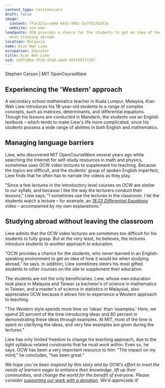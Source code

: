 ```yaml
---
content_type: testimonials
draft: false
image:
  content: 7fac321a-ee0d-4442-988c-5e7fb1fd241b
  website: ocw-www
leadquote: OCW provides a chance for the students to get an idea of how it would be
  when studying abroad.
location: Malaysia
name: Kian Wah Liew
occupation: Educator
title: Kian Wah Liew
uid: cd3fe9ba-4f20-4fa0-a6e8-503769717207
---
```

Stephen Carson | MIT OpenCourseWare

## Experiencing the 'Western' approach

A secondary school mathematics teacher in Kuala Lumpur, Malaysia, Kian Wah Liew introduces his 18-year-old students to a range of complex concepts, such as matrices, determinants, and differential equations. Though his lessons are conducted in Mandarin, the students use an English textbook – which tends to make Liew's life more complicated, since his students possess a wide range of abilities in both English and mathematics.

## Managing language barriers

Liew, who discovered MIT OpenCourseWare several years ago while searching the Internet for self-study resources in math and physics, sometimes uses OCW video lectures to supplement his teaching. Because the topics are difficult, and the students' grasp of spoken English imperfect, Liew finds that he often has to narrate the videos as they play.

"Since a few lectures in the introductory level courses on OCW are similar to our syllabi, and because I like the way the lecturers conduct their lessons," Liew says, "I sometimes use the lectures in the classroom. I let the students watch a lecture – for example, an [*18.03 Differential Equations*](/courses/18-03sc-differential-equations-fall-2011) video – accompanied by my own explanations.”

## Studying abroad without leaving the classroom

Liew admits that the OCW video lectures are sometimes too difficult for his students to fully grasp. But at the very least, he believes, the lectures introduce students to another approach to education.

"OCW provides a chance for the students, who never learned in an English-speaking environment to get an idea of how it would be when studying abroad," he says. In addition, Liew sometimes steers his most gifted students to other courses on the site to supplement their education.

The students are not the only beneficiaries. Liew, whose own education took place in Malaysia and Taiwan (a bachelor's of science in mathematics in Taiwan, and a master's of science in statistics in Malaysia), also appreciates OCW because it allows him to experience a Western approach to teaching.

"The Western style spends more time on 'ideas' than 'examples.' Here, we spend 20 percent of the time introducing ideas and 80 percent in demonstrating these ideas through examples. At MIT, most of the time is spent on clarifying the ideas, and very few examples are given during the lectures."

Liew has only limited freedom to change his teaching approach, due to the tight syllabus-related constraints that he must work within. Even so, he says, OCW has been a very important resource to him: "The impact on my mind," he concludes, "has been great."

*We hope you’ve been inspired by this story and by OCW’s effort to meet the needs of learners eager to enhance their knowledge, lift up their communities, and change the world for the benefit of everyone. Please consider* [*supporting our work with a donation*](https://giving.mit.edu/give/to/ocw/?utm_source=site&utm_medium=ocwstories&utm_campaign=donate&utm_content=liew)*. We’d appreciate it!*